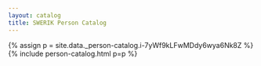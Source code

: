 ```yaml
---
layout: catalog
title: SWERIK Person Catalog
---
```

{% assign p = site.data._person-catalog.i-7yWf9kLFwMDdy6wya6Nk8Z %}
{% include person-catalog.html p=p %}


